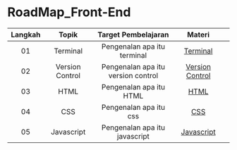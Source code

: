 # RoadMap_Front-End
 
Langkah |          Topik           |                              Target Pembelajaran                               |                               Materi                               |                                           |
| :-----: | :----------------------: | :----------------------------------------------------------------------------: | :----------------------------------------------------------------: | :-----------------------------------------------------------
|   01    |        Terminal        |                             Pengenalan apa itu terminal                             |             [Terminal](learn/ES6/001_introduction)             |                              
|   02    |        Version Control        |                  Pengenalan apa itu version control                 |                 [Version Control](learn/ES6/002_variable)                 |  
|   03    |      HTML      |                Pengenalan apa itu HTML               |           [HTML](learn/ES6/003_arrow_function)           |     
|   04    |   CSS    |         Pengenalan apa itu css           |        [CSS](learn/ES6/004_template_literals)        |    
|   05    | Javascript |    Pengenalan apa itu javascript   | [Javascript](learn/ES6/006_destructuring_assignment) |

